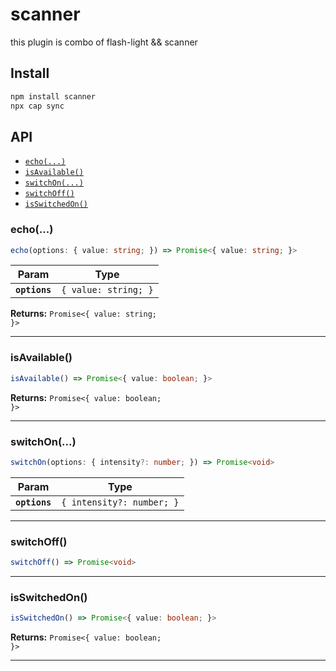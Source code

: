 # scanner

this plugin is combo of flash-light && scanner

## Install

```bash
npm install scanner
npx cap sync
```

## API

<docgen-index>

* [`echo(...)`](#echo)
* [`isAvailable()`](#isavailable)
* [`switchOn(...)`](#switchon)
* [`switchOff()`](#switchoff)
* [`isSwitchedOn()`](#isswitchedon)

</docgen-index>

<docgen-api>
<!--Update the source file JSDoc comments and rerun docgen to update the docs below-->

### echo(...)

```typescript
echo(options: { value: string; }) => Promise<{ value: string; }>
```

| Param         | Type                            |
| ------------- | ------------------------------- |
| **`options`** | <code>{ value: string; }</code> |

**Returns:** <code>Promise&lt;{ value: string; }&gt;</code>

--------------------


### isAvailable()

```typescript
isAvailable() => Promise<{ value: boolean; }>
```

**Returns:** <code>Promise&lt;{ value: boolean; }&gt;</code>

--------------------


### switchOn(...)

```typescript
switchOn(options: { intensity?: number; }) => Promise<void>
```

| Param         | Type                                 |
| ------------- | ------------------------------------ |
| **`options`** | <code>{ intensity?: number; }</code> |

--------------------


### switchOff()

```typescript
switchOff() => Promise<void>
```

--------------------


### isSwitchedOn()

```typescript
isSwitchedOn() => Promise<{ value: boolean; }>
```

**Returns:** <code>Promise&lt;{ value: boolean; }&gt;</code>

--------------------

</docgen-api>
